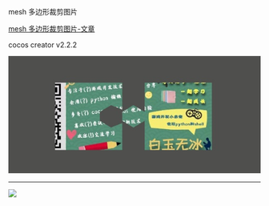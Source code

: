 
mesh 多边形裁剪图片

[mesh 多边形裁剪图片-文章](https://mp.weixin.qq.com/s/r1IEcFXdy4O2Fn4IPs1m_w)

cocos creator v2.2.2 

![](./../img/meshTexture.jpg)

---

![](./../img/about.jpg)